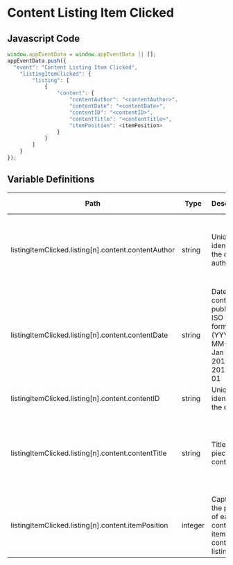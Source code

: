 # Content Listing Item Clicked

### 

## Javascript Code
```js
window.appEventData = window.appEventData || [];
appEventData.push({
  "event": "Content Listing Item Clicked",
    "listingItemClicked": {
        "listing": [
            {
                "content": {
                    "contentAuthor": "<contentAuthor>",
                    "contentDate": "<contentDate>",
                    "contentID": "<contentID>",
                    "contentTitle": "<contentTitle>",
                    "itemPosition": <itemPosition>
                }
            }
        ]
    }
});
```

## Variable Definitions

|Path|Type|Description|Example|Pattern|Min Length|Max Length|Minimum|Maximum|Multiple Of|
| --- | --- | --- | --- | --- | --- | --- | --- | --- | --- |
|listingItemClicked.listing[n].content.contentAuthor|string|Unique identifer of the content author.|Betsy Ross, Ben Franklin, Howard Hughes, Tipper Gore|||||||
|listingItemClicked.listing[n].content.contentDate|string|Date of the content's publication. ISO 8601 form \(YYYY-MM-DD\). Jan 1, 2019 is 2019-01-01|2001-12-22, 2011-01-01|^([0-9]{4})-(1[0-2]|0[1-9])-(3[01]|0[1-9]|[12][0-9])$||||||
|listingItemClicked.listing[n].content.contentID|string|Unique identifer of the content.||||||||
|listingItemClicked.listing[n].content.contentTitle|string|Title of a piece of content. |50 ways to use jello, Another look at pandas, Year end giving|||||||
|listingItemClicked.listing[n].content.itemPosition|integer|Captures the position of each content item in a content listing. |1, 2, 3, 4, 5|||||||




